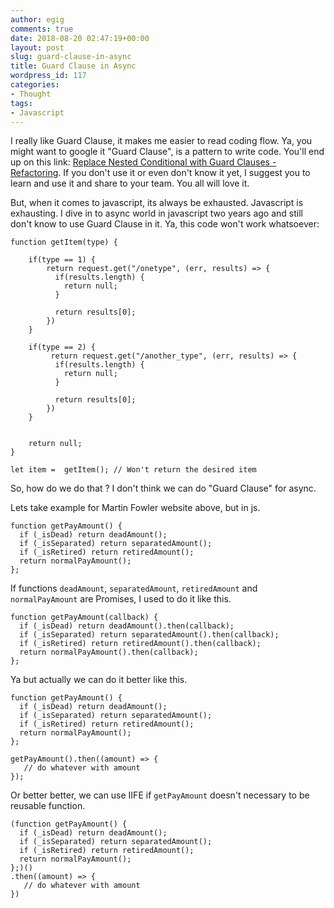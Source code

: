```yaml
---
author: egig
comments: true
date: 2018-08-20 02:47:19+00:00
layout: post
slug: guard-clause-in-async
title: Guard Clause in Async
wordpress_id: 117
categories:
- Thought
tags:
- Javascript
---
```


I really like Guard Clause, it makes me easier to read coding flow. Ya, you might want to google it "Guard Clause", is a pattern to write code. You'll end up on this link: [Replace Nested Conditional with Guard Clauses - Refactoring](https://refactoring.com/catalog/replaceNestedConditionalWithGuardClauses.html). If you don't use it or even don't know it yet, I suggest you to learn and use it and share to your team. You all will love it.<!-- more -->

But, when it comes to javascript, its always be exhausted. Javascript is exhausting. I dive in to async world in javascript two years ago and still don't know to use Guard Clause in it. Ya, this code won't work whatsoever:


    
    
    function getItem(type) {
    
        if(type == 1) {
            return request.get("/onetype", (err, results) => {
              if(results.length) {
                return null;
              }
    
              return results[0];
            })
        }
    
        if(type == 2) {
             return request.get("/another_type", (err, results) => {
              if(results.length) {
                return null;
              }
    
              return results[0];
            })
        }
       
    
        return null;
    }
    
    let item =  getItem(); // Won't return the desired item
    



So, how do we do that ? I don't think we can do "Guard Clause" for async.

Lets take example for Martin Fowler website above, but in js.


    
    
    function getPayAmount() {
      if (_isDead) return deadAmount();
      if (_isSeparated) return separatedAmount();
      if (_isRetired) return retiredAmount();
      return normalPayAmount();
    }; 
    



If functions `deadAmount`, `separatedAmount`, `retiredAmount` and `normalPayAmount` are Promises, I used to do it like this.


    
    
    function getPayAmount(callback) {
      if (_isDead) return deadAmount().then(callback);
      if (_isSeparated) return separatedAmount().then(callback);
      if (_isRetired) return retiredAmount().then(callback);
      return normalPayAmount().then(callback);
    }; 
    



Ya but actually we can do it better like this.


    
    
    function getPayAmount() {
      if (_isDead) return deadAmount();
      if (_isSeparated) return separatedAmount();
      if (_isRetired) return retiredAmount();
      return normalPayAmount();
    }; 
    
    getPayAmount().then((amount) => {
       // do whatever with amount
    });
    



Or better better, we can use IIFE if `getPayAmount` doesn't necessary to be reusable function.


    
    
    (function getPayAmount() {
      if (_isDead) return deadAmount();
      if (_isSeparated) return separatedAmount();
      if (_isRetired) return retiredAmount();
      return normalPayAmount();
    };)()
    .then((amount) => {
       // do whatever with amount
    })
    
